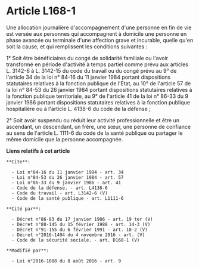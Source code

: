 # Article L168-1

Une allocation journalière d'accompagnement d'une personne en fin de vie est versée aux personnes qui accompagnent à domicile
une personne en phase avancée ou terminale d'une affection grave et incurable, quelle qu'en soit la cause, et qui remplissent
les conditions suivantes : 

1° Soit être bénéficiaires du congé de solidarité familiale ou l'avoir transformé en période d'activité à temps partiel comme
prévu aux articles L. 3142-6 à L. 3142-15 du code du travail ou du congé prévu au 9° de l'article 34 de la loi n° 84-16 du 11
janvier 1984 portant dispositions statutaires relatives à la fonction publique de l'Etat, au 10° de l'article 57 de la loi n°
84-53 du 26 janvier 1984 portant dispositions statutaires relatives à la fonction publique territoriale, au 9° de l'article
41 de la loi n° 86-33 du 9 janvier 1986 portant dispositions statutaires relatives à la fonction publique hospitalière ou à
l'article L. 4138-6 du code de la défense ; 

2° Soit avoir suspendu ou réduit leur activité professionnelle et être un ascendant, un descendant, un frère, une sœur, une
personne de confiance au sens de l'article L. 1111-6 du code de la santé publique ou partager le même domicile que la
personne accompagnée.

**Liens relatifs à cet article**

	**Cite**:

	  - Loi n°84-16 du 11 janvier 1984 - art. 34
	  - Loi n°84-53 du 26 janvier 1984 - art. 57
	  - Loi n°86-33 du 9 janvier 1986 - art. 41
	  - Code de la défense. - art. L4138-6
	  - Code du travail - art. L3142-6 (V)
	  - Code de la santé publique - art. L1111-6

	**Cité par**:

	  - Décret n°86-83 du 17 janvier 1986 - art. 19 ter (V)
	  - Décret n°88-145 du 15 février 1988 - art. 14-3 (V)
	  - Décret n°91-155 du 6 février 1991 - art. 18-2 (V)
	  - Décret n°2016-1494 du 4 novembre 2016 - art. (V)
	  - Code de la sécurité sociale. - art. D168-1 (V)

	**Modifié par**:

	  - Loi n°2016-1088 du 8 août 2016 - art. 9
